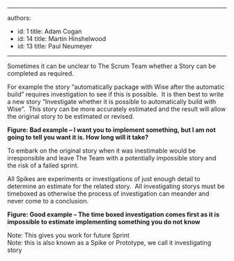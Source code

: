 

---
authors:
  - id: 1
    title: Adam Cogan
  - id: 14
    title: Martin Hinshelwood
  - id: 13
    title: Paul Neumeyer
---




<span class='intro'> 
  <p>Sometimes it can be unclear to The Scrum Team whether a Story can be completed as required.&#160; 
</p>
 </span>


  <p>For example the story “automatically package with Wise after the automatic build” requires investigation to see if this is possible.&#160; It is then best to write a new story “Investigate whether it is possible to automatically build with Wise”.&#160; This story can be more accurately estimated and the result will allow the original story to be estimated or revised. </p>
<p><img alt="" src="/Management/RulesToBetterScrumUsingTFS/PublishingImages/RuleEncouragingInvestigationStoriesBad.png" /><br>
<b class="ms-rteCustom-FigureBad">Figure&#58; Bad example – I want you to implement something, but I am not going to tell you want it is. How long will it take?</b></p>
<p>To embark on the original story when it was inestimable would be irresponsible and leave The Team with a potentially impossible story and the risk of a failed sprint.</p>
<p>All Spikes are experiments or investigations of just enough detail to determine an estimate for the related story.&#160; All investigating storys must be timeboxed as otherwise the process of investigation can meander and never come to a conclusion. </p>
<p><img alt="" src="/Management/RulesToBetterScrumUsingTFS/PublishingImages/RuleEncouragingInvestigationStoriesGood.png" /> <br>
<b class="ms-rteCustom-FigureGood">Figure&#58; Good example – The time boxed investigation comes first as it is impossible to estimate implementing something you do not know</b></p>
<p>Note&#58; This gives you work for future Sprint<br>
Note&#58; this is also known as a Spike or Prototype, we call it investigating story</p>



